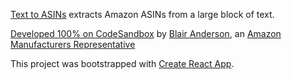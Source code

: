 [Text to ASINs](https://getasins.netlify.com) extracts Amazon ASINs from a large block of text.

[Developed 100% on CodeSandbox](https://codesandbox.io/s/github/blairanderson/TextToASIN) by [Blair Anderson](https://www.blairanderson.co), an [Amazon Manufacturers Representative](https://www.andersonassociates.net)

This project was bootstrapped with [Create React App](/cra-readme.md).
